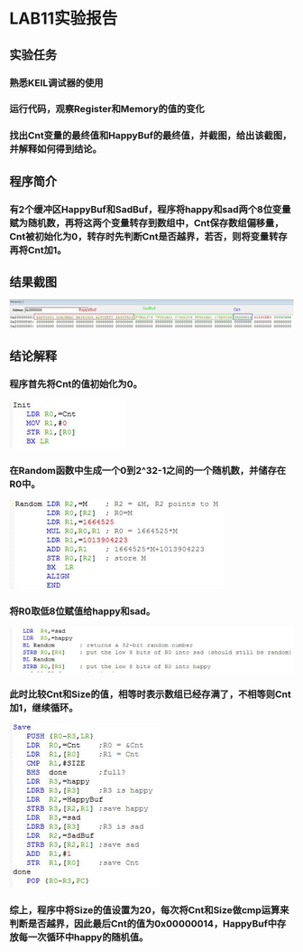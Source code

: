 # LAB11实验报告
## 实验任务
### 熟悉KEIL调试器的使用
### 运行代码，观察Register和Memory的值的变化
### 找出Cnt变量的最终值和HappyBuf的最终值，并截图，给出该截图，并解释如何得到结论。

## 程序简介
### 有2个缓冲区HappyBuf和SadBuf，程序将happy和sad两个8位变量赋为随机数，再将这两个变量转存到数组中，Cnt保存数组偏移量，Cnt被初始化为0，转存时先判断Cnt是否越界，若否，则将变量转存再将Cnt加1。

## 结果截图
![enter description here][2]

## 结论解释
### 程序首先将Cnt的值初始化为0。
![enter description here][3]
### 在Random函数中生成一个0到2^32-1之间的一个随机数，并储存在R0中。
![enter description here][4]
### 将R0取低8位赋值给happy和sad。
![enter description here][5]
### 此时比较Cnt和Size的值，相等时表示数组已经存满了，不相等则Cnt加1，继续循环。
![enter description here][6]
### 综上，程序中将Size的值设置为20，每次将Cnt和Size做cmp运算来判断是否越界，因此最后Cnt的值为0x00000014，HappyBuf中存放每一次循环中happy的随机值。


  [1]: ./images/keil%E5%AE%9E%E9%AA%8C%E6%88%AA%E5%9B%BE.jpg "keil实验截图.jpg"
  [2]: ./images/keil%E5%AE%9E%E9%AA%8C%E6%88%AA%E5%9B%BE2.jpg "keil实验截图2.jpg"
  [3]: ./images/step1.jpg "step1.jpg"
  [4]: ./images/step2.jpg "step2.jpg"
  [5]: ./images/step3.jpg "step3.jpg"
  [6]: ./images/step4.jpg "step4.jpg"
